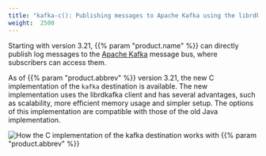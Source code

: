 ```yaml
---
title: "kafka-c(): Publishing messages to Apache Kafka using the librdkafka client (C implementation)"
weight:  2500
---
```

<!-- DISCLAIMER: This file is based on the syslog-ng Open Source Edition documentation https://github.com/balabit/syslog-ng-ose-guides/commit/2f4a52ee61d1ea9ad27cb4f3168b95408fddfdf2 and is used under the terms of The syslog-ng Open Source Edition Documentation License. The file has been modified by Axoflow. -->

Starting with version 3.21, {{% param "product.name" %}} can directly publish log messages to the [Apache Kafka](http://kafka.apache.org) message bus, where subscribers can access them.

As of {{% param "product.abbrev" %}} version 3.21, the new C implementation of the `kafka` destination is available. The new implementation uses the librdkafka client and has several advantages, such as scalability, more efficient memory usage and simpler setup. The options of this implementation are compatible with those of the old Java implementation.

<span id="how-it-works"></span>

![How the C implementation of the kafka destination works with {{% param "product.abbrev" %}}](/images/figures/fig-kafka-c-implementation.png)
